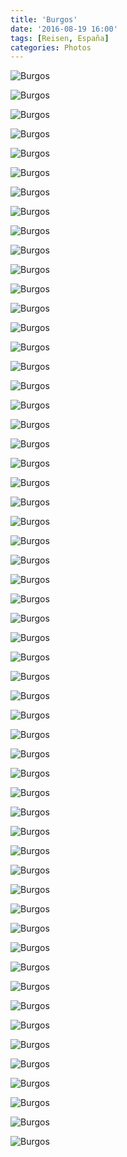 ```yaml
---
title: 'Burgos'
date: '2016-08-19 16:00'
tags: [Reisen, España]
categories: Photos
---
```


<div class='preview'><img src='{{urls.media}}/BurgosOK.jpg' alt='Burgos'></div>

<a id='9cfbff3180756490f583152534ec8bfe-800'></a>![Burgos]({{urls.media}}/9cfbff3180756490f583152534ec8bfe-800.jpg '')

<a id='1c49f13a21a1666b0370f6ef53f5dbcd-800'></a>![Burgos]({{urls.media}}/1c49f13a21a1666b0370f6ef53f5dbcd-800.jpg '')

<a id='d06a1897d9c311314366872f9ba35168-800'></a>![Burgos]({{urls.media}}/d06a1897d9c311314366872f9ba35168-800.jpg '')

<a id='ce127137a602db92d8ce41c6df648ebe-800'></a>![Burgos]({{urls.media}}/ce127137a602db92d8ce41c6df648ebe-800.jpg '')

<a id='9e26aa84ff9121b376000abe499f3094-800'></a>![Burgos]({{urls.media}}/9e26aa84ff9121b376000abe499f3094-800.jpg '')

<a id='d5053b79e81bc1ee534df534e200ca73-800'></a>![Burgos]({{urls.media}}/d5053b79e81bc1ee534df534e200ca73-800.jpg '')

<a id='f785f1ac6e9e04664a48ad394e4756fa-800'></a>![Burgos]({{urls.media}}/f785f1ac6e9e04664a48ad394e4756fa-800.jpg '')

<a id='f3c523c488d19269113884bb73600cb5-800'></a>![Burgos]({{urls.media}}/f3c523c488d19269113884bb73600cb5-800.jpg '')

<a id='4fb101df143d26c2c86105e99dd254a4-800'></a>![Burgos]({{urls.media}}/4fb101df143d26c2c86105e99dd254a4-800.jpg '')

<a id='1da3f69c2036150dc195062c1e0a08a7-800'></a>![Burgos]({{urls.media}}/1da3f69c2036150dc195062c1e0a08a7-800.jpg '')

<a id='7313866c6a77ce65a4d3c1b7119e0dc3-800'></a>![Burgos]({{urls.media}}/7313866c6a77ce65a4d3c1b7119e0dc3-800.jpg '')

<a id='0349ceb317bc3b4dc30871d2d9a50fd9-800'></a>![Burgos]({{urls.media}}/0349ceb317bc3b4dc30871d2d9a50fd9-800.jpg '')

<a id='8094680e6302a02d3a82aed37bcb2963-800'></a>![Burgos]({{urls.media}}/8094680e6302a02d3a82aed37bcb2963-800.jpg '')

<a id='5611bda5378f933d0f8b1373beeaa920-800'></a>![Burgos]({{urls.media}}/5611bda5378f933d0f8b1373beeaa920-800.jpg '')

<a id='51657e824e65a684887abaccb8dceb7d-800'></a>![Burgos]({{urls.media}}/51657e824e65a684887abaccb8dceb7d-800.jpg '')

<a id='2a080bf942b6191ad43c7b6e134423a5-800'></a>![Burgos]({{urls.media}}/2a080bf942b6191ad43c7b6e134423a5-800.jpg '')

<a id='fc61e78a49402ad8df36098e99de0043-800'></a>![Burgos]({{urls.media}}/fc61e78a49402ad8df36098e99de0043-800.jpg '')

<a id='3e64fd5116b4ef98553fc1f3321ead09-800'></a>![Burgos]({{urls.media}}/3e64fd5116b4ef98553fc1f3321ead09-800.jpg '')

<a id='47c7f5f98adb3d4ee884a25817a64202-800'></a>![Burgos]({{urls.media}}/47c7f5f98adb3d4ee884a25817a64202-800.jpg '')

<a id='069e4062c7c12f58d8497358a05758c2-800'></a>![Burgos]({{urls.media}}/069e4062c7c12f58d8497358a05758c2-800.jpg '')

<a id='e4c258cce0fa6116e4db62823a3460c7-800'></a>![Burgos]({{urls.media}}/e4c258cce0fa6116e4db62823a3460c7-800.jpg '')

<a id='40567c9de0acfd4dfb886845c23772d9-800'></a>![Burgos]({{urls.media}}/40567c9de0acfd4dfb886845c23772d9-800.jpg '')

<a id='fdc78872f449de9c73140e7bb6b148d7-800'></a>![Burgos]({{urls.media}}/fdc78872f449de9c73140e7bb6b148d7-800.jpg '')

<a id='b7c6c7896d00d3ba4f3dc66323f50049-800'></a>![Burgos]({{urls.media}}/b7c6c7896d00d3ba4f3dc66323f50049-800.jpg '')

<a id='80568087746d13fb6b4ca38c9a7733ff-800'></a>![Burgos]({{urls.media}}/80568087746d13fb6b4ca38c9a7733ff-800.jpg '')

<a id='62d164bd4dba83be9112ed67dbeb16da-800'></a>![Burgos]({{urls.media}}/62d164bd4dba83be9112ed67dbeb16da-800.jpg '')

<a id='e6f7c15e50173f39c3ea964cd30f5a5f-800'></a>![Burgos]({{urls.media}}/e6f7c15e50173f39c3ea964cd30f5a5f-800.jpg '')

<a id='bfb08acf9bc4e3520855d65aa100245e-800'></a>![Burgos]({{urls.media}}/bfb08acf9bc4e3520855d65aa100245e-800.jpg '')

<a id='deb7abf7e5315141c9979975076e48ff-800'></a>![Burgos]({{urls.media}}/deb7abf7e5315141c9979975076e48ff-800.jpg '')

<a id='eb55a3e72a1b5ac71c19f0ed80cb6b1c-800'></a>![Burgos]({{urls.media}}/eb55a3e72a1b5ac71c19f0ed80cb6b1c-800.jpg '')

<a id='0766c71667ffbace047d4bd6c233d73b-800'></a>![Burgos]({{urls.media}}/0766c71667ffbace047d4bd6c233d73b-800.jpg '')

<a id='243101ac6b22e594c244da155f601ac5-800'></a>![Burgos]({{urls.media}}/243101ac6b22e594c244da155f601ac5-800.jpg '')

<a id='ae9d01e41e3d356dd69baba11181510c-800'></a>![Burgos]({{urls.media}}/ae9d01e41e3d356dd69baba11181510c-800.jpg '')

<a id='04de624545c4e90a9400383b8f49933f-800'></a>![Burgos]({{urls.media}}/04de624545c4e90a9400383b8f49933f-800.jpg '')

<a id='4b20387c18b3459c5b2e1c6f48cbb8a1-800'></a>![Burgos]({{urls.media}}/4b20387c18b3459c5b2e1c6f48cbb8a1-800.jpg '')

<a id='e84c841f2a95339c0c1646b832eb721e-800'></a>![Burgos]({{urls.media}}/e84c841f2a95339c0c1646b832eb721e-800.jpg '')

<a id='20e4bc9956a399ee73f1f739fa87ed26-800'></a>![Burgos]({{urls.media}}/20e4bc9956a399ee73f1f739fa87ed26-800.jpg '')

<a id='b5b33e2abd739e847214c443257fda4b-800'></a>![Burgos]({{urls.media}}/b5b33e2abd739e847214c443257fda4b-800.jpg '')

<a id='61955be076277bd01f1392489bbd367a-800'></a>![Burgos]({{urls.media}}/61955be076277bd01f1392489bbd367a-800.jpg '')

<a id='128b1fbb6f83b441ac7d94bfc12ec170-800'></a>![Burgos]({{urls.media}}/128b1fbb6f83b441ac7d94bfc12ec170-800.jpg '')

<a id='98dcd9aef6ea0231fb1f744585c64fc5-800'></a>![Burgos]({{urls.media}}/98dcd9aef6ea0231fb1f744585c64fc5-800.jpg '')

<a id='77b4d91b3f5e0273234e34d326d50320-800'></a>![Burgos]({{urls.media}}/77b4d91b3f5e0273234e34d326d50320-800.jpg '')

<a id='0f8d31e6fed6415dd91af93d76883228-800'></a>![Burgos]({{urls.media}}/0f8d31e6fed6415dd91af93d76883228-800.jpg '')

<a id='af0fff9089395f23d138ba9a1570d6b1-800'></a>![Burgos]({{urls.media}}/af0fff9089395f23d138ba9a1570d6b1-800.jpg '')

<a id='60e43b2567b1df6499177cb8c34119a5-800'></a>![Burgos]({{urls.media}}/60e43b2567b1df6499177cb8c34119a5-800.jpg '')

<a id='e2588d21873d47c6e8b53e00c6809b23-800'></a>![Burgos]({{urls.media}}/e2588d21873d47c6e8b53e00c6809b23-800.jpg '')

<a id='82a6c14ee91dddb368053d8cd6a48a33-800'></a>![Burgos]({{urls.media}}/82a6c14ee91dddb368053d8cd6a48a33-800.jpg '')

<a id='9c382e24f3aae4e32b1826a4e014c5cb-800'></a>![Burgos]({{urls.media}}/9c382e24f3aae4e32b1826a4e014c5cb-800.jpg '')

<a id='e2c34c07ddcdbc5465fbdaaa42171678-800'></a>![Burgos]({{urls.media}}/e2c34c07ddcdbc5465fbdaaa42171678-800.jpg '')

<a id='189bfc7a8f78af446851ba3a26b015c9-800'></a>![Burgos]({{urls.media}}/189bfc7a8f78af446851ba3a26b015c9-800.jpg '')

<a id='3cf4b52e5c04c6d845a24a09a9594d40-800'></a>![Burgos]({{urls.media}}/3cf4b52e5c04c6d845a24a09a9594d40-800.jpg '')

<a id='8a15c7b00cb86bc25eea624e34410fac-800'></a>![Burgos]({{urls.media}}/8a15c7b00cb86bc25eea624e34410fac-800.jpg '')

<a id='6ba7d668a63dbd45603f784f1b6f1c6b-800'></a>![Burgos]({{urls.media}}/6ba7d668a63dbd45603f784f1b6f1c6b-800.jpg '')

<a id='ddfe82ccea6bd531ec8e321163c90d5e-800'></a>![Burgos]({{urls.media}}/ddfe82ccea6bd531ec8e321163c90d5e-800.jpg '')

<a id='4a3690d047fec75ae774260e09d40223-800'></a>![Burgos]({{urls.media}}/4a3690d047fec75ae774260e09d40223-800.jpg '')
